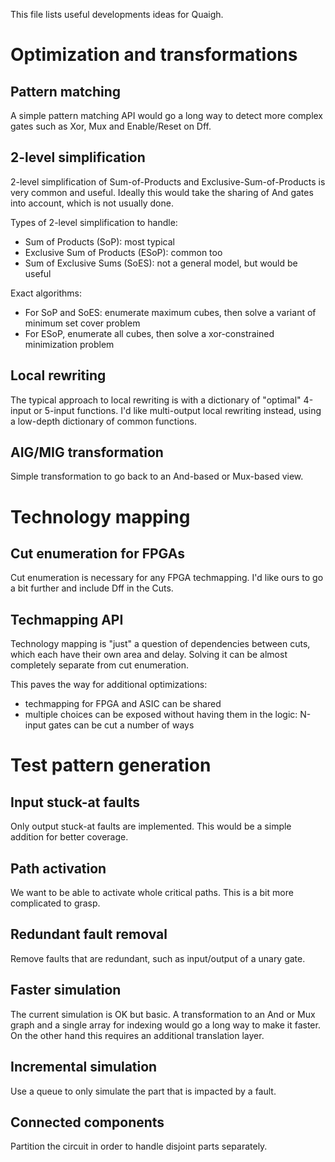 
This file lists useful developments ideas for Quaigh.


# Optimization and transformations

## Pattern matching

A simple pattern matching API would go a long way to detect more complex gates such as Xor, Mux and Enable/Reset on Dff.

## 2-level simplification

2-level simplification of Sum-of-Products and Exclusive-Sum-of-Products is very common and useful.
Ideally this would take the sharing of And gates into account, which is not usually done.

Types of 2-level simplification to handle:
*   Sum of Products (SoP): most typical
*   Exclusive Sum of Products (ESoP): common too
*   Sum of Exclusive Sums (SoES): not a general model, but would be useful

Exact algorithms:
*   For SoP and SoES: enumerate maximum cubes, then solve a variant of minimum set cover problem
*   For ESoP, enumerate all cubes, then solve a xor-constrained minimization problem

## Local rewriting

The typical approach to local rewriting is with a dictionary of "optimal" 4-input or 5-input functions.
I'd like multi-output local rewriting instead, using a low-depth dictionary of common functions.

## AIG/MIG transformation

Simple transformation to go back to an And-based or Mux-based view.


# Technology mapping

## Cut enumeration for FPGAs

Cut enumeration is necessary for any FPGA techmapping. I'd like ours to go a bit further and include Dff in the Cuts.

## Techmapping API

Technology mapping is "just" a question of dependencies between cuts, which each have their own area and delay.
Solving it can be almost completely separate from cut enumeration.

This paves the way for additional optimizations:
*   techmapping for FPGA and ASIC can be shared
*   multiple choices can be exposed without having them in the logic: N-input gates can be cut a number of ways


# Test pattern generation

## Input stuck-at faults

Only output stuck-at faults are implemented. This would be a simple addition for better coverage.

## Path activation

We want to be able to activate whole critical paths. This is a bit more complicated to grasp.

## Redundant fault removal

Remove faults that are redundant, such as input/output of a unary gate.

## Faster simulation

The current simulation is OK but basic.
A transformation to an And or Mux graph and a single array for indexing would go a long way to make it faster.
On the other hand this requires an additional translation layer.

## Incremental simulation

Use a queue to only simulate the part that is impacted by a fault.

## Connected components

Partition the circuit in order to handle disjoint parts separately.

